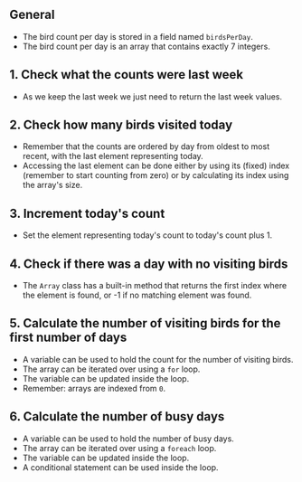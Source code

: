 ## General

- The bird count per day is stored in a field named `birdsPerDay`.
- The bird count per day is an array that contains exactly 7 integers.

## 1. Check what the counts were last week

- As we keep the last week we just need to return the last week values.

## 2. Check how many birds visited today

- Remember that the counts are ordered by day from oldest to most recent, with the last element representing today.
- Accessing the last element can be done either by using its (fixed) index (remember to start counting from zero) or by calculating its index using the array's size.

## 3. Increment today's count

- Set the element representing today's count to today's count plus 1.

## 4. Check if there was a day with no visiting birds

- The `Array` class has a built-in method that returns the first index where the element is found, or -1 if no matching element was found.

## 5. Calculate the number of visiting birds for the first number of days

- A variable can be used to hold the count for the number of visiting birds.
- The array can be iterated over using a `for` loop.
- The variable can be updated inside the loop.
- Remember: arrays are indexed from `0`.

## 6. Calculate the number of busy days

- A variable can be used to hold the number of busy days.
- The array can be iterated over using a `foreach` loop.
- The variable can be updated inside the loop.
- A conditional statement can be used inside the loop.
